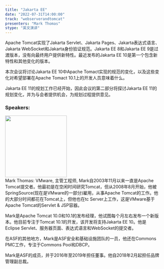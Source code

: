```yaml
---
title: "Jakarta EE"
date: "2022-07-31T14:00:00"
track: "webserverandtomcat"
presenters: "Mark Thomas"
stype: "英文演讲"
---
```

Apache Tomcat实现了Jakarta Servlet、Jakarta Pages、Jakarta表达式语言、Jakarta WebSocket和Jakarta身份验证规范。Jakarta EE 8和Jakarta EE 9是过渡版本，没有向最终用户提供新特性。最近发布的Jakarta EE 10是第一个包含新特性和其他变化的版本。

本次会议将讨论Jakarta EE 10中Apache Tomact实现的规范的变化，以及这些变化对希望部署在Apache Tomact 10.1上的开发人员意味着什么。

Jakarta EE 11的规划工作已经开始，因此会议的第二部分将探讨Jakarta EE 11的规划变化，并为与会者提供机会，为规划过程提供意见。
 ### Speakers: 
 <img src="images/speaker/1030.png" width="200" /><br>Mark Thomas: VMware, 主管工程师, Mark自2003年11月以来一直是Apache Tomcat提交者。他最初是在空闲时间研究Tomcat，但从2008年8月开始，他被SpringSource(现在是VMware的一部分)雇用，从事Apache Tomcat的工作。他的大部分时间都花在Tomcat上，但他也在tc Server上工作，这是VMware基于Apache Tomcat的Servlet & JSP容器。

Mark是Apache Tomcat 10.0和10.1的发布经理，他试图每个月左右发布一个新版本。他目前专注于Tomcat 10.1的开发，该开发将支持Jakarta EE 10。他是Eclipse Servlet、服务器页面、表达式语言和WebSocket的提交者。

在ASF的其他地方，Mark是ASF安全和基础设施团队的一员，他还在Commons PMC工作，专注于Commons Pool和DBCP。

Mark是ASF的成员，并于2016年至2019年担任董事。他自2018年2月起担任品牌管理副总裁。

 